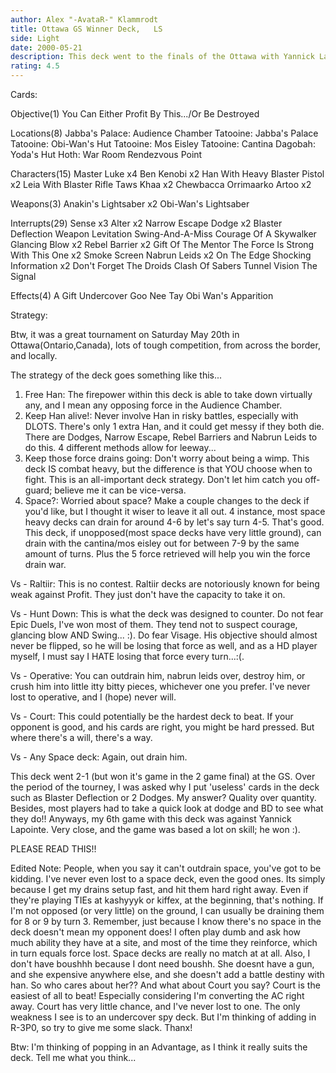 ```yaml
---
author: Alex "-AvataR-" Klammrodt
title: Ottawa GS Winner Deck,	LS
side: Light
date: 2000-05-21
description: This deck went to the finals of the Ottawa with Yannick Lapointe, and suffered only 1 loss to the same guy.
rating: 4.5
---
```

Cards: 

Objective(1)
You Can Either Profit By This.../Or Be Destroyed

Locations(8)
Jabba's Palace: Audience Chamber
Tatooine: Jabba's Palace
Tatooine: Obi-Wan's Hut
Tatooine: Mos Eisley
Tatooine: Cantina
Dagobah: Yoda's Hut
Hoth: War Room
Rendezvous Point

Characters(15)
Master Luke x4
Ben Kenobi x2
Han With Heavy Blaster Pistol x2
Leia With Blaster Rifle
Taws Khaa x2
Chewbacca
Orrimaarko
Artoo x2

Weapons(3)
Anakin's Lightsaber x2
Obi-Wan's Lightsaber

Interrupts(29)
Sense x3
Alter x2
Narrow Escape
Dodge x2
Blaster Deflection
Weapon Levitation
Swing-And-A-Miss
Courage Of A Skywalker
Glancing Blow x2
Rebel Barrier x2
Gift Of The Mentor
The Force Is Strong With This One x2
Smoke Screen
Nabrun Leids x2
On The Edge
Shocking Information x2
Don't Forget The Droids
Clash Of Sabers
Tunnel Vision
The Signal

Effects(4)
A Gift
Undercover
Goo Nee Tay
Obi Wan's Apparition 

Strategy: 

Btw, it was a great tournament on Saturday May 20th in Ottawa(Ontario,Canada), lots of tough competition, from across the border, and locally.

   The strategy of the deck goes something like this...
   1. Free Han: The firepower within this deck is able to take down virtually any, and I mean any opposing force in the Audience Chamber.
   2. Keep Han alive!: Never involve Han in risky battles, especially with DLOTS. There's only 1 extra Han, and it could get messy if they both die. There are Dodges, Narrow Escape, Rebel Barriers and Nabrun Leids to do this. 4 different methods allow for leeway...
   3. Keep those force drains going: Don't worry about being a wimp. This deck IS combat heavy, but the difference is that YOU choose when to fight. This is an all-important deck strategy. Don't let him catch you off-guard; believe me it can be vice-versa.
   4. Space?: Worried about space? Make a couple changes to the deck if you'd like, but I thought it wiser to leave it all out. 4 instance, most space heavy decks can drain for around 4-6 by let's say turn 4-5. That's good. This deck, if unopposed(most space decks have very little ground), can drain with the cantina/mos eisley out for between 7-9 by the same amount of turns. Plus the 5 force retrieved will help you win the force drain war.

Vs - Raltiir: This is no contest. Raltiir decks are notoriously known for being weak against Profit. They just don't have the capacity to take it on.

Vs - Hunt Down: This is what the deck was designed to counter. Do not fear Epic Duels, I've won most of them. They tend not to suspect courage, glancing blow AND Swing... :). Do fear Visage. His objective should almost never be flipped, so he will be losing that force as well, and as a HD player myself, I must say I HATE losing that force every turn...:(.

Vs - Operative: You can outdrain him, nabrun leids over, destroy him, or crush him into little itty bitty pieces, whichever one you prefer. I've never lost to operative, and I (hope) never will.

Vs - Court: This could potentially be the hardest deck to beat. If your opponent is good, and his cards are right, you might be hard pressed. But where there's a will, there's a way.

Vs - Any Space deck: Again, out drain him.

This deck went 2-1 (but won it's game in the 2 game final) at the GS. Over the period of the tourney, I was asked why I put 'useless' cards in the deck such as Blaster Deflection or 2 Dodges. My answer? Quality over quantity. Besides, most players had to take a quick look at dodge and BD to see what they do!! Anyways, my 6th game with this deck was against Yannick Lapointe. Very close, and the game was based a lot on skill; he won :).

PLEASE READ THIS!!

Edited Note: People, when you say it can't outdrain space, you've got to be kidding. I've never even lost to a space deck, even the good ones. Its simply because I get my drains setup fast, and hit them hard right away. Even if they're playing TIEs at kashyyyk or kiffex, at the beginning, that's nothing. If I'm not opposed (or very little) on the ground, I can usually be draining them for 8 or 9 by turn 3. Remember, just because I know there's no space in the deck doesn't mean my opponent does! I often play dumb and ask how much ability they have at a site, and most of the time they reinforce, which in turn equals force lost. Space decks are really no match at at all.
Also, I don't have boushhh because I dont need boushh. She doesnt have a gun, and she expensive anywhere else, and she doesn't add a battle destiny with han. So who cares about her??  And what about Court you say? Court is the easiest of all to beat! Especially considering I'm converting the AC right away. Court has very little chance, and I've never lost to one.  The only weakness I see is to an undercover spy deck. But I'm thinking of adding in R-3P0, so try to give me some slack. Thanx!

Btw: I'm thinking of popping in an Advantage, as I think it really suits the deck. Tell me what you think... 